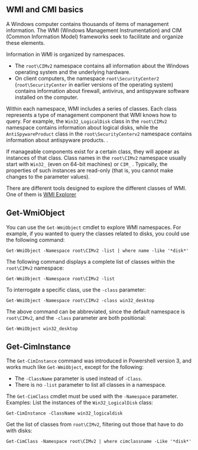## WMI and CMI basics

A Windows computer contains thousands of items of management information. The WMI (Windows Management Instrumentation) and CIM (Common Information Model) frameworks seek to facilitate and organize these elements.

Information in WMI is organized by namespaces.

- The ``root\CIMv2`` namespace contains all information about the Windows operating system and the underlying hardware.
- On client computers, the namespace ``root\SecurityCenter2`` (``root\SecurityCenter`` in earlier versions of the operating system) contains information about firewall, antivirus, and antispyware software installed on the computer.

Within each namespace, WMI includes a series of classes. Each class represents a type of management component that WMI knows how to query. For example, the ``Win32_LogicalDisk`` class in the ``root\CIMv2`` namespace contains information about logical disks, while the ``AntiSpywareProduct`` class in the ``root\SecurityCenterv2`` namespace contains information about antispyware products. .

If manageable components exist for a certain class, they will appear as instances of that class. Class names in the ``root\CIMv2`` namespace usually start with ``Win32_`` (even on 64-bit machines) or ``CIM_`` . Typically, the properties of such instances are read-only (that is, you cannot make changes to the parameter values).

There are different tools designed to explore the different classes of WMI. One of them is [WMI Explorer](https://github.com/vinaypamnani/wmie2/releases)

## Get-WmiObject

You can use the ``Get-WmiObject`` cmdlet to explore WMI namespaces. For example, if you wanted to query the classes related to disks, you could use the following command:
``` pwsh
Get-WmiObject -Namespace root\CIMv2 -list | where name -like '*disk*'
```

The following command displays a complete list of classes within the ``root\CIMv2`` namespace:
``` pwsh
Get-WmiObject -Namespace root\CIMv2 -list
```

To interrogate a specific class, use the ``-class`` parameter:
``` pwsh
Get-WmiObject -Namespace root\CIMv2 -class win32_desktop
```

The above command can be abbreviated, since the default namespace is ``root\CIMv2``, and the ``-class`` parameter are both positional:
``` pwsh
Get-WmiObject win32_desktop
```

## Get-CimInstance

The ``Get-CimInstance`` command was introduced in Powershell version 3, and works much like ``Get-WmiObject``, except for the following:

- The ``-ClassName`` parameter is used instead of ``-Class``.
- There is no ``-list`` parameter to list all classes in a namespace.

The ``Get-CimClass`` cmdlet must be used with the ``-Namespace`` parameter.
Examples:
List the instances of the ``Win32_LogicalDisk`` class:

``` pwsh
Get-CimInstance -ClassName win32_logicaldisk
```

Get the list of classes from ``root\CIMv2``, filtering out those that have to do with disks:

``` pwsh
Get-CimClass -Namespace root\CIMv2 | where cimclassname -Like '*disk*'
```